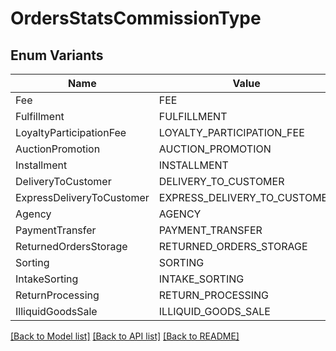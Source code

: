# OrdersStatsCommissionType

## Enum Variants

| Name | Value |
|---- | -----|
| Fee | FEE |
| Fulfillment | FULFILLMENT |
| LoyaltyParticipationFee | LOYALTY_PARTICIPATION_FEE |
| AuctionPromotion | AUCTION_PROMOTION |
| Installment | INSTALLMENT |
| DeliveryToCustomer | DELIVERY_TO_CUSTOMER |
| ExpressDeliveryToCustomer | EXPRESS_DELIVERY_TO_CUSTOMER |
| Agency | AGENCY |
| PaymentTransfer | PAYMENT_TRANSFER |
| ReturnedOrdersStorage | RETURNED_ORDERS_STORAGE |
| Sorting | SORTING |
| IntakeSorting | INTAKE_SORTING |
| ReturnProcessing | RETURN_PROCESSING |
| IlliquidGoodsSale | ILLIQUID_GOODS_SALE |


[[Back to Model list]](../README.md#documentation-for-models) [[Back to API list]](../README.md#documentation-for-api-endpoints) [[Back to README]](../README.md)


